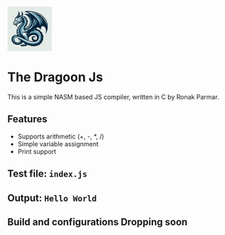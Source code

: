 <img src="./dragoon logo.png" alt="Logo" width="100"/> 

# The Dragoon Js

This is a simple NASM based JS compiler, written in C by Ronak Parmar.

## Features
- Supports arithmetic (+, -, *, /)
- Simple variable assignment
- Print support

## Test file: `index.js`

## Output: `Hello World`

## Build and configurations Dropping soon
